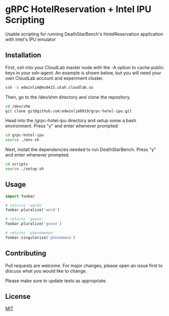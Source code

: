 # gRPC HotelReservation + Intel IPU Scripting

Usable scripting for running DeathStarBench's HotelReservation application with Intel's IPU emulator

## Installation

First, ssh into your CloudLab master node with the -A option to cache public keys in your ssh-agent. An example is shown below, but you will need your own CloudLab account and experiment cluster.
```bash
ssh -A edwinlim@ms0415.utah.cloudlab.us
```

Then, go to the /dev/shm directory and clone the repository.
```bash
cd /dev/shm
git clone git@github.com:edwinlim0919/grpc-hotel-ipu.git 
```

Head into the /grpc-hotel-ipu directory and setup some a bash environment.
Press "y" and enter whenever prompted.
```bash
cd grpc-hotel-ipu
source ./env.sh
```

Next, install the dependencies needed to run DeathStarBench.
Press "y" and enter whenever prompted.
```bash
cd scripts
source ./setup.sh
```

## Usage

```python
import foobar

# returns 'words'
foobar.pluralize('word')

# returns 'geese'
foobar.pluralize('goose')

# returns 'phenomenon'
foobar.singularize('phenomena')
```

## Contributing

Pull requests are welcome. For major changes, please open an issue first
to discuss what you would like to change.

Please make sure to update tests as appropriate.

## License

[MIT](https://choosealicense.com/licenses/mit/)
